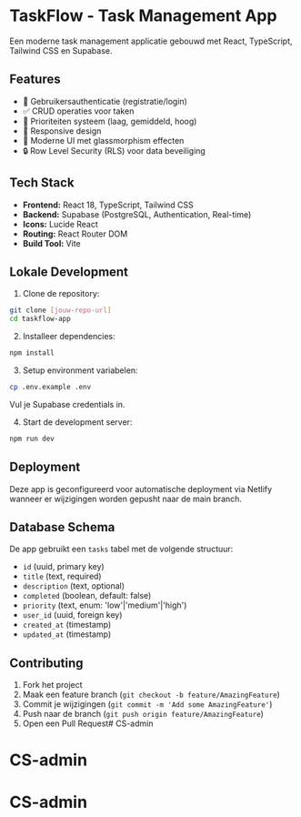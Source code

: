 # TaskFlow - Task Management App

Een moderne task management applicatie gebouwd met React, TypeScript, Tailwind CSS en Supabase.

## Features

- 🔐 Gebruikersauthenticatie (registratie/login)
- ✅ CRUD operaties voor taken
- 🎯 Prioriteiten systeem (laag, gemiddeld, hoog)
- 📱 Responsive design
- 🎨 Moderne UI met glassmorphism effecten
- 🔒 Row Level Security (RLS) voor data beveiliging

## Tech Stack

- **Frontend:** React 18, TypeScript, Tailwind CSS
- **Backend:** Supabase (PostgreSQL, Authentication, Real-time)
- **Icons:** Lucide React
- **Routing:** React Router DOM
- **Build Tool:** Vite

## Lokale Development

1. Clone de repository:
```bash
git clone [jouw-repo-url]
cd taskflow-app
```

2. Installeer dependencies:
```bash
npm install
```

3. Setup environment variabelen:
```bash
cp .env.example .env
```
Vul je Supabase credentials in.

4. Start de development server:
```bash
npm run dev
```

## Deployment

Deze app is geconfigureerd voor automatische deployment via Netlify wanneer er wijzigingen worden gepusht naar de main branch.

## Database Schema

De app gebruikt een `tasks` tabel met de volgende structuur:
- `id` (uuid, primary key)
- `title` (text, required)
- `description` (text, optional)
- `completed` (boolean, default: false)
- `priority` (text, enum: 'low'|'medium'|'high')
- `user_id` (uuid, foreign key)
- `created_at` (timestamp)
- `updated_at` (timestamp)

## Contributing

1. Fork het project
2. Maak een feature branch (`git checkout -b feature/AmazingFeature`)
3. Commit je wijzigingen (`git commit -m 'Add some AmazingFeature'`)
4. Push naar de branch (`git push origin feature/AmazingFeature`)
5. Open een Pull Request# CS-admin
# CS-admin
# CS-admin
